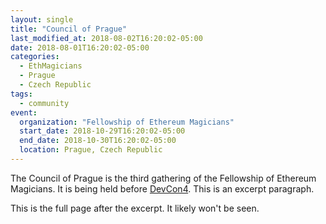 ```yaml
---
layout: single
title: "Council of Prague"
last_modified_at: 2018-08-02T16:20:02-05:00
date: 2018-08-01T16:20:02-05:00
categories:
  - EthMagicians
  - Prague
  - Czech Republic
tags:
  - community
event:
  organization: "Fellowship of Ethereum Magicians"
  start_date: 2018-10-29T16:20:02-05:00
  end_date: 2018-10-30T16:20:02-05:00
  location: Prague, Czech Republic
---
```


The Council of Prague is the third gathering of the Fellowship of Ethereum Magicians. It is being held before [DevCon4](https://devcon4.ethereum.org). This is an excerpt paragraph.

This is the full page after the excerpt. It likely won't be seen.